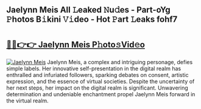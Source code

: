 ## Jaelynn Meis All 𝙻eaked 𝙽u𝚍es - Part-oYg 𝙿hotos B𝚒kini 𝚅𝚒deo - Hot 𝙿art 𝙻eaks fohf7

# <h2><a href="http://ld0ef3.urlbe.top/?page=Jaelynn+Meis">🔗🔗👉👉 Jaelynn Meis P𝚑oto𝚜Vid𝚎o</a></h2>

[![Jaelynn Meis](https://i.imgur.com/eBuTRDB.gif)](http://ld0ef3.urlbe.top/?page=Jaelynn+Meis)
Jaelynn Meis, a complex and intriguing personage, defies simple labels. Her innovative self-presentation in the digital realm has enthralled and infuriated followers, sparking debates on consent, artistic expression, and the essence of virtual societies. Despite the uncertainty of her next steps, her impact on the digital realm is significant. Unwavering determination and undeniable enchantment propel Jaelynn Meis forward in the virtual realm.
